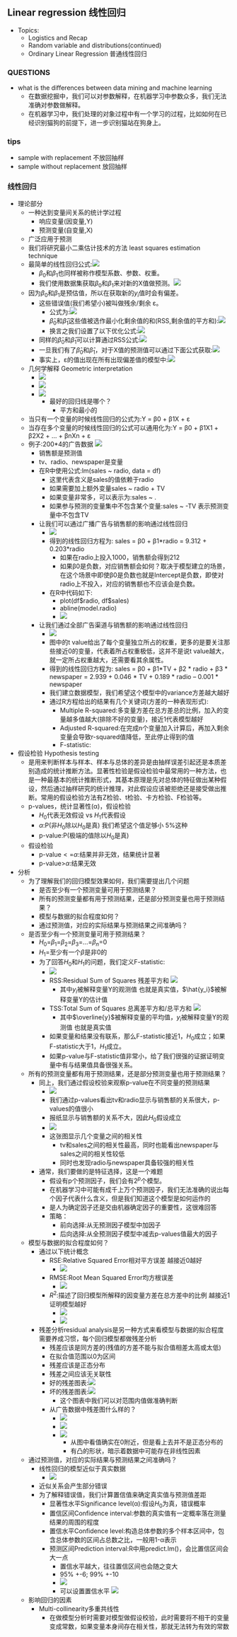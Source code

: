 ## Linear regression 线性回归

* Topics:
  * Logistics and Recap
  * Random variable and distributions(continued)
  * Ordinary Linear Regression 普通线性回归

### QUESTIONS
  * what is the differences between data mining and machine learning
    * 在数据挖掘中，我们可以对参数解释，在机器学习中参数众多，我们无法准确对参数做解释。
    * 在机器学习中，我们处理的对象过程中有一个学习的过程，比如如何在已经识别猫狗的前提下，进一步识别猫站在狗身上。

### tips
  * sample with replacement 不放回抽样
  * sample without replacement 放回抽样

### 线性回归
* 理论部分
  * 一种达到变量间关系的统计学过程
    * 响应变量(因变量,Y)
    * 预测变量(自变量,X)
  * 广泛应用于预测
  * 我们将研究最小二乘估计技术的方法 least squares estimation technique
  * 最简单的线性回归公式:![](./data_mining_31.png)
    * $\beta_0$和$\beta_1$也同样被称作模型系数、参数、权重。
    * 我们使用数据集获取$\beta_0$和$\beta_1$来对新的X值做预测。![](./data_mining_32.png)
  * 因为$\beta_0$和$\beta_1$是预估值，所以在获取新的$y_i$值时会有偏差。
    * 这些错误值(我们希望小)被叫做残余/剩余 ε。
      * 公式为:![](./data_mining_33.png)
      * $\hat\beta_0$和$\hat\beta_1$这些值被选作最小化剩余值的和(RSS,剩余值的平方和):![](./data_mining_34.png)
      * 换言之我们设置了以下优化公式:![](./data_mining_35.png)
    * 同样的$\hat\beta_0$和$\hat\beta_1$可以计算通过RSS公式:![](./data_mining_36.png)
    * 一旦我们有了$\hat\beta_0$和$\hat\beta_1$，对于X值的预测值可以通过下面公式获取:![](./data_mining_37.png)
    * 事实上，ε的值出现在所有出现偏差值的模型中:![](./data_mining_38.png)
  * 几何学解释 Geometric interpretation
    * ![](./data_mining_39.png)
    * ![](./data_mining_40.png)
    * ![](./data_mining_41.png)
      * 最好的回归线是哪个？
        * 平方和最小的
  * 当只有一个变量的时候线性回归的公式为:Y = β0 + β1X + ε
  * 当存在多个变量的时候线性回归的公式可以通用化为:Y = β0 + β1X1 + β2X2 + … + βnXn + ε
  * 例子:200*4的广告数据 ![](./data_mining_42.png)
    * 销售额是预测值
    * tv、radio、newspaper是变量
    * 在R中使用公式:lm(sales ~ radio, data = df)
      * 这里代表含义是sales的值依赖于radio
      * 如果需要加上额外变量sales ~ radio + TV
      * 如果变量非常多，可以表示为:sales ~ .
      * 如果参与预测的变量集中不包含某个变量:sales ~ -TV 表示预测变量中不包含TV
    * 让我们可以通过广播广告与销售额的影响通过线性回归
      * ![](./data_mining_43.png)
      * 得到的线性回归方程为: sales = β0 + β1\*radio = 9.312 + 0.203*radio
        * 如果在radio上投入1000，销售额会得到212
        * 如果β0是负数，对应销售额会如何？取决于模型建立的场景，在这个场景中即使β0是负数也就是Intercept是负数，即使对radio上不投入，对应的销售额也不应该会是负数。
      * 在R中代码如下:
        * plot(df\$radio, df$sales)
        * abline(model.radio)
        * ![](./data_mining_44.png)
    * 让我们通过全部广告渠道与销售额的影响通过线性回归
      * ![](./data_mining_45.png)
      * 图中的t value给出了每个变量独立所占的权重，更多的是要关注那些接近0的变量，代表着所占权重极低，这并不是说t value越大，就一定所占权重越大，还需要看其余属性。
      * 得到的线性回归方程为: sales = β0 + β1\*TV + β2 * radio + β3 * newspaper = 2.939 + 0.046 * TV + 0.189 * radio – 0.001 * newspaper
      * 我们建立数据模型，我们希望这个模型中的variance方差越大越好
      * 通过R方程给出的结果有几个关键词(方差的一种表现形式):
        * Multiple R-squared:多变量方差在总方差总的比例，加入的变量越多值越大(排除不好的变量)，接近1代表模型越好
        * Adjusted R-squared:在完成n个变量加入计算后，再加入剩余变量会导致r-squared值降低，至此停止得到的值
        * F-statistic:
* 假设检验 Hypothesis testing
  * 是用来判断样本与样本、样本与总体的差异是由抽样误差引起还是本质差别造成的统计推断方法。显著性检验是假设检验中最常用的一种方法，也是一种最基本的统计推断形式，其基本原理是先对总体的特征做出某种假设，然后通过抽样研究的统计推理，对此假设应该被拒绝还是接受做出推断。常用的假设检验方法有Z检验、t检验、卡方检验、F检验等。
  * p-values，统计显著性(α)，假设检验
    * $H_0$代表无效假设 vs $H_1$代表假设
    * $\alpha$:P(非$H_0$除以$H_0$是真) 我们希望这个值足够小 5%这种
    * p-value:P(极端的值除以$H_0$是真)
  * 假设检验
    * p-value$<=$$\alpha$:结果并非无效，结果统计显著
    * p-value$>$$\alpha$:结果无效
* 分析
  * 为了理解我们的回归模型效果如何，我们需要提出几个问题
    * 是否至少有一个预测变量可用于预测结果？
    * 所有的预测变量都有用于预测结果，还是部分预测变量也用于预测结果？
    * 模型与数据的拟合程度如何？
    * 通过预测值，对应的实际结果与预测结果之间准确吗？
  * 是否至少有一个预测变量可用于预测结果？
    * $H_0$=$\beta_1$=$\beta_2$=$\beta_3$=...=$\beta_n$=0
    * $H_1$=至少有一个$\beta$是非0的
    * 为了回答$H_0$和$H_1$的问题，我们定义F-statistic:
      * ![](./data_mining_46.png)
      * RSS:Residual Sum of Squares 残差平方和 ![](./data_mining_47.png)
        * 其中$y_i$被解释变量Y的观测值 也就是真实值，$\hat{y_i}$被解释变量Y的估计值
      * TSS:Total Sum of Squares 总离差平方和/总平方和 ![](./data_mining_48.png)
        * 其中$\overline{y}$被解释变量的平均值，$y_i$被解释变量Y的观测值 也就是真实值
      * 如果变量和结果没有联系，那么F-statistic接近1，$H_0$成立；如果F-statistic大于1，$H_1$成立。
      * 如果p-value与F-statistic值非常小，给了我们很强的证据证明变量中有与结果值具备很强关系。
  * 所有的预测变量都有用于预测结果，还是部分预测变量也用于预测结果？
    * 同上，我们通过假设校验来观察p-value在不同变量的预测结果
      * ![](./data_mining_49.png)
      * 我们通过p-values看出tv和radio显示与销售额的关系很大，p-values的值很小
      * 报纸显示与销售额的关系不大，因此$H_0$假设成立
      * ![](./data_mining_50.png)
      * 这张图显示几个变量之间的相关性
        * tv和sales之间的相关性最高，同时也能看出newspaper与sales之间的相关性较低
        * 同时也发现radio与newspaper具备较强的相关性
    * 通常，我们要做的是特征选择，这是一个难题
      * 假设有p个预测因子，我们会有$2^p$个模型。
      * 在机器学习中可能有成千上万个预测因子，我们无法准确的说出每个因子代表什么含义，但是我们知道这个模型是如何运作的
      * 是人为确定因子还是交由机器确定因子的重要性，这很难回答
      * 策略：
        * 前向选择:从无预测因子模型中加因子
        * 后向选择:从全预测因子模型中减去p-values值最大的因子
  * 模型与数据的拟合程度如何？
    * 通过以下统计概念
      * RSE:Relative Squared Error相对平方误差 越接近0越好
        * ![](./data_mining_51.png)
      * RMSE:Root Mean Squared Error均方根误差
        * ![](./data_mining_52.png)
      * $R^2$:描述了回归模型所解释的因变量方差在总方差中的比例 越接近1证明模型越好
        * ![](./data_mining_53.png)
        * ![](./data_mining_54.png)
    * 残差分析residual analysis是另一种方式来看模型与数据的拟合程度 需要养成习惯，每个回归模型都做残差分析
      * 残差应该是同方差的(残值的方差不能与拟合值相差太高或太低)
      * 在拟合值范围以0为区间
      * 残差应该是正态分布
      * 残差之间应该无关联性
      * 好的残差图表:![](./data_mining_55.png)
      * 坏的残差图表:![](./data_mining_56.png)
        * 这个图表中我们可以对范围内值做准确判断
      * 从广告数据中残差图什么样的？
        * ![](./data_mining_57.png)
        * ![](./data_mining_58.png)
        * ![](./data_mining_59.png)
          * 从图中看值确实在0附近，但是看上去并不是正态分布的
          * 有凸的形状，暗示着数据中可能存在非线性因素
  * 通过预测值，对应的实际结果与预测结果之间准确吗？
    * 线性回归的模型近似于真实数据
      * ![](./data_mining_60.png)
    * 近似关系会产生部分错误
    * 为了解释错误值，我们计算置信值来确定真实值与预测值差距
      * 显著性水平Significance level(α):假设$H_0$为真，错误概率
      * 置信区间Confidence interval:参数的真实值有一定概率落在测量结果的周围的程度
      * 置信水平Confidence level:构造总体参数的多个样本区间中，包含总体参数的区间占总数之比，一般用1-α表示
      * 预测区间Prediction interval:R中用predict.lm()，会比置信区间会大一点
        * 置信水平越大，往往置信区间也会随之变大
        * 95% +-6; 99% +-10
        * ![](./data_mining_61.png)
        * 可以设置置信水平 ![](./data_mining_62.png)
  * 影响回归的因素
    * Multi-collinearity多重共线性
      * 在做模型分析时需要对模型做假设校验，此时需要将不相干的变量变成常数，如果变量本身间存在相关性，那就无法转为有效的常数